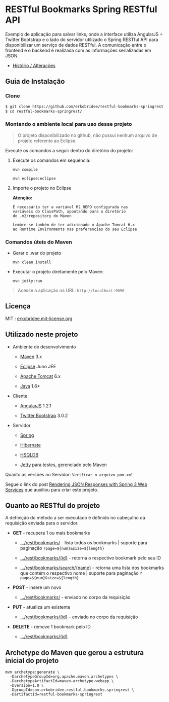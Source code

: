 # RESTful Bookmarks Spring RESTful API

Exemplo de aplicação para salvar links, onde a interface utiliza AngularJS + Twitter Bootstrap e o lado do servidor utilizado o Spring RESTful API para disponibilizar um serviço de dados RESTful. A comunicação entre o frontend e o backend é realizada com as informações serializadas em JSON.

* [Histório / Alterações](https://github.com/erkobridee/restful-bookmarks-springrest/releases)


## Guia de Instalação

### Clone

```bash
$ git clone https://github.com/erkobridee/restful-bookmarks-springrest.git
$ cd restful-bookmarks-springrest/
```

### Montando o ambiente local para uso desse projeto

> O projeto disponibilizado no github, não possui nenhum arquivo de projeto referente ao Eclipse.

Execute os comandos a seguir dentro do diretório do projeto:

1. Execute os comandos em sequência:
	
	`mvn compile` 
	
	`mvn eclipse:eclipse`
	
2. Importe o projeto no Eclipse

	**Atenção:**

	```
	É necessário ter a variável M2_REPO configurada nas 
	variáveis do ClassPath, apontando para o diretório 
	do .m2/repository do Maven

	Lembre-se também de ter adicionado o Apache Tomcat 6.x
	ao Runtime Environments nas preferencias do seu Eclipse
	```

### Comandos úteis do Maven

* Gerar o .war do projeto

	`mvn clean install`

* Executar o projeto diretamente pelo Maven:

	`mvn jetty:run`

> Acesse a aplicação na URL: `http://localhost:9090`


## Licença

MIT : [erkobridee.mit-license.org](http://erkobridee.mit-license.org)


## Utilizado neste projeto

* Ambiente de desenvolvimento

	* [Maven](http://maven.apache.org/) 3.x

	* [Eclipse](http://eclipse.org/) Juno JEE

	* [Apache Tomcat](http://tomcat.apache.org/) 6.x

	* [Java](http://www.java.com/) 1.6+

* Cliente

	* [AngularJS](http://angularjs.org/) 1.2.1

	* [Twitter Bootstrap](http://getbootstrap.com/) 3.0.2

* Servidor

	* [Spring](http://spring.io/)

	* [Hibernate](http://www.hibernate.org/)

	* [HSQLDB](http://hsqldb.org/)

	* [Jetty](http://www.eclipse.org/jetty/) para testes, gerenciado pelo Maven

Quanto as versões no Servidor: `Verificar o arquivo pom.xml`
	
Segue o link do post [Rendering JSON Responses with Spring 3 Web Services](http://www.informit.com/guides/content.aspx?g=java&seqNum=604) que auxiliou para criar este projeto.


## Quanto ao RESTful do projeto

A definição do método a ser executado é definido no cabeçalho da requisição enviada para o servidor.

* **GET** - recupera 1 ou mais bookmarks
	
	* [.../rest/bookmarks/]() - lista todos os bookmarks | suporte para paginação `?page=${num}&size=${length}`

	* [.../rest/bookmarks/{id}]() - retorna o respectivo bookmark pelo seu ID

	* [.../rest/bookmarks/search/{name}]() - retorna uma lista dos bookmarks que contém o respectivo nome | suporte para paginação `?page=${num}&size=${length}`

* **POST** - insere um novo

	* [.../rest/bookmarks/]() - enviado no corpo da requisição

* **PUT** - atualiza um existente

	* [.../rest/bookmarks/{id}]() - enviado no corpo da requisição

* **DELETE** - remove 1 bookmark pelo ID

	* [.../rest/bookmarks/{id}]() 


## Archetype do Maven que gerou a estrutura inicial do projeto

```
mvn archetype:generate \
  -DarchetypeGroupId=org.apache.maven.archetypes \
  -DarchetypeArtifactId=maven-archetype-webapp \
  -Dversion=1.0 \
  -DgroupId=com.erkobridee.restful.bookmarks.springrest \
  -DartifactId=restful-bookmarks-springrest
```

